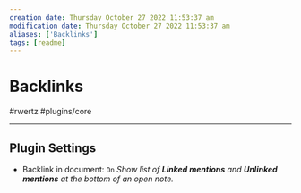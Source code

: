 ```yaml
---
creation date: Thursday October 27 2022 11:53:37 am
modification date: Thursday October 27 2022 11:53:37 am
aliases: ['Backlinks']
tags: [readme] 
---
```


# Backlinks
#rwertz #plugins/core 

---
## Plugin Settings

- Backlink in document: `On` *Show list of **Linked mentions** and **Unlinked mentions** at the bottom of an open note.*